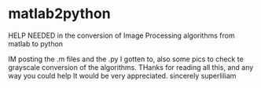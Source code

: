# matlab2python
HELP NEEDED in the conversion of Image Processing algorithms from matlab to python


IM posting the .m files and the .py I gotten to, also some pics to check te grayscale conversion of the algorithms.
THanks for reading all this, and any way you could help It would be very appreciated.
sincerely superliliam
